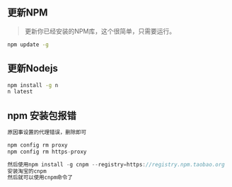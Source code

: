 ## 更新NPM

>更新你已经安装的NPM库，这个很简单，只需要运行。

```bash
npm update -g
```
## 更新Nodejs

```bash
npm install -g n 
n latest
```
## npm 安装包报错

```js
原因事设置的代理错误，删除即可

npm config rm proxy
npm config rm https-proxy

然后使用npm install -g cnpm --registry=https://registry.npm.taobao.org
安装淘宝的cnpm
然后就可以使用cnpm命令了

```

